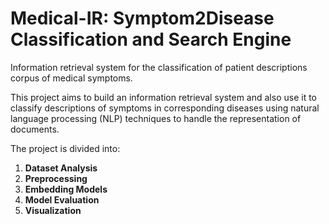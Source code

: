 # Medical-IR: Symptom2Disease Classification and Search Engine
Information retrieval system for the classification of patient descriptions corpus of medical symptoms.

This project aims to build an information retrieval system and also use it to classify descriptions of symptoms in corresponding diseases using natural language processing (NLP) techniques to handle the representation of documents.

The project is divided into:
1. **Dataset Analysis**
2. **Preprocessing**
3. **Embedding Models**
4. **Model Evaluation**
5. **Visualization**
